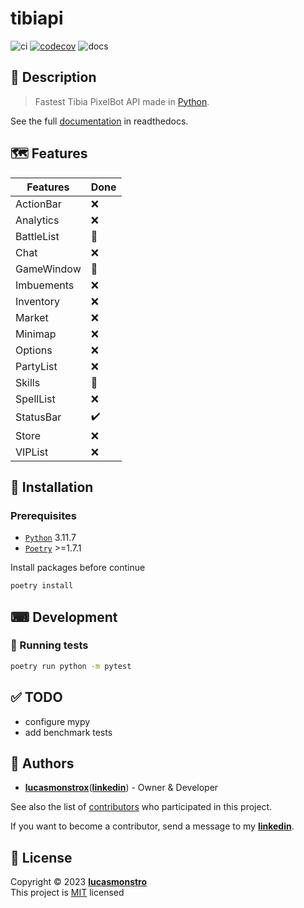# tibiapi

![ci](https://github.com/lucasmonstrox/tibiapi/actions/workflows/ci.yml/badge.svg)
[![codecov](https://codecov.io/gh/lucasmonstrox/tibiapi/graph/badge.svg?token=7BTPYKHC80)](https://codecov.io/gh/lucasmonstrox/tibiapi)
![docs](https://readthedocs.org/projects/tibiapi/badge/?version=latest)

## 📝 Description

> Fastest Tibia PixelBot API made in [Python](https://www.python.org/downloads/release/python-3117).

See the full [documentation](https://tibiapi.readthedocs.io) in readthedocs.

## 🗺️ Features

| Features   | Done |
| ---------- | ---- |
| ActionBar  | ❌   |
| Analytics  | ❌   |
| BattleList | 🚧   |
| Chat       | ❌   |
| GameWindow | 🚧   |
| Imbuements | ❌   |
| Inventory  | ❌   |
| Market     | ❌   |
| Minimap    | ❌   |
| Options    | ❌   |
| PartyList  | ❌   |
| Skills     | 🚧   |
| SpellList  | ❌   |
| StatusBar  | ✔️   |
| Store      | ❌   |
| VIPList    | ❌   |

## 🧰 Installation

### Prerequisites

- [`Python`](https://www.python.org/downloads/release/python-3117) 3.11.7
- [`Poetry`](https://python-poetry.org/docs/#installation) >=1.7.1

Install packages before continue

```bash
poetry install
```

## ⌨ Development

### 🧪 Running tests

```bash
poetry run python -m pytest
```

## ✅ TODO

- configure mypy
- add benchmark tests

## 👷 Authors

- [**lucasmonstrox**](http://github.com/lucasmonstrox)([**linkedin**](https://www.linkedin.com/in/lucasmonstrox/)) - Owner & Developer

See also the list of [contributors](../../graphs/contributors) who participated
in this project.

If you want to become a contributor, send a message to my [**linkedin**](https://www.linkedin.com/in/lucasmonstrox/).

## 📝 License

Copyright © 2023 [**lucasmonstro**](https://github.com/lucasmonstro)  
This project is [MIT](https://opensource.org/licenses/MIT) licensed
